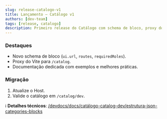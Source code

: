 ```yaml
---
slug: release-catalogo-v1
title: Lançamento — Catálogo v1
authors: [dev-team]
tags: [release, catalogo]
description: Primeiro release do Catálogo com schema de bloco, proxy do Vite e guia de migração.
---
```


### Destaques
- Novo schema de bloco (`ui.url`, `routes`, `requiredRoles`).
- Proxy do Vite para `/catalog`.
- Documentação dedicada com exemplos e melhores práticas.

<!-- truncate -->

### Migração
1. Atualize o Host.
2. Valide o catálogo em `/catalog/dev`.

ℹ️ **Detalhes técnicos**: [/devdocs/docs/catálogo-catalog-dev/estrutura-json-categories-blocks](/devdocs/docs/catálogo-catalog-dev/estrutura-json-categories-blocks)
